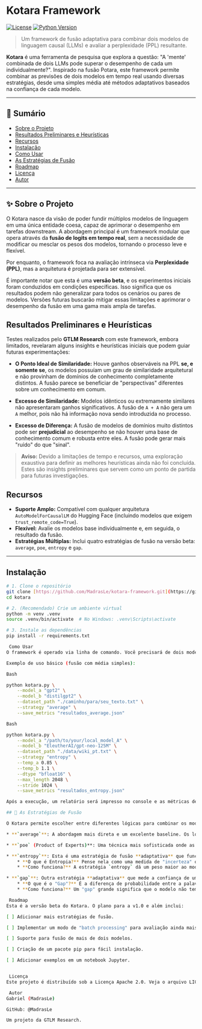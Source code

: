 # Kotara Framework

<p align="center">
  </p>

[![License](https://img.shields.io/badge/License-Apache_2.0-blue.svg)](https://opensource.org/licenses/Apache-2.0)
[![Python Version](https://img.shields.io/badge/Python-3.8%2B-brightgreen.svg)](https://www.python.org/)


> Um framework de fusão adaptativa para combinar dois modelos de linguagem causal (LLMs) e avaliar a perplexidade (PPL) resultante.

**Kotara** é uma ferramenta de pesquisa que explora a questão: "A 'mente' combinada de dois LLMs pode superar o desempenho de cada um individualmente?". Inspirado na fusão Potara, este framework permite combinar as previsões de dois modelos em tempo real usando diversas estratégias, desde uma simples média até métodos adaptativos baseados na confiança de cada modelo.

---

## 📖 Sumário

* [ Sobre o Projeto](#-sobre-o-projeto)
* [ Resultados Preliminares e Heurísticas](#-resultados-preliminares-e-heurísticas)
* [ Recursos](#-recursos)
* [ Instalação](#-instalação)
* [ Como Usar](#-como-usar)
* [ As Estratégias de Fusão](#-as-estratégias-de-fusão)
* [ Roadmap](#️-roadmap)
* [ Licença](#-licença)
* [ Autor](#️-autor)

---

## ✨ Sobre o Projeto

O Kotara nasce da visão de poder fundir múltiplos modelos de linguagem em uma única entidade coesa, capaz de aprimorar o desempenho em tarefas downstream. A abordagem principal é um framework modular que opera através da **fusão de logits em tempo real**, sem a necessidade de modificar ou mesclar os pesos dos modelos, tornando o processo leve e flexível.

Por enquanto, o framework foca na avaliação intrínseca via **Perplexidade (PPL)**, mas a arquitetura é projetada para ser extensível.

É importante notar que esta é uma **versão beta**, e os experimentos iniciais foram conduzidos em condições específicas. Isso significa que os resultados podem não generalizar para todos os cenários ou pares de modelos. Versões futuras buscarão mitigar essas limitações e aprimorar o desempenho da fusão em uma gama mais ampla de tarefas.

##  Resultados Preliminares e Heurísticas

Testes realizados pelo **GTLM Research** com este framework, embora limitados, revelaram alguns insights e heurísticas iniciais que podem guiar futuras experimentações:

* **O Ponto Ideal de Similaridade:** Houve ganhos observáveis na PPL **se, e somente se**, os modelos possuíam um grau de similaridade arquitetural e não provinham de domínios de conhecimento completamente distintos. A fusão parece se beneficiar de "perspectivas" diferentes sobre um conhecimento em comum.

* **Excesso de Similaridade:** Modelos idênticos ou extremamente similares não apresentaram ganhos significativos. A fusão de `A + A` não gera um `A` melhor, pois não há informação nova sendo introduzida no processo.

* **Excesso de Diferença:** A fusão de modelos de domínios muito distintos pode ser **prejudicial** ao desempenho se não houver uma base de conhecimento comum e robusta entre eles. A fusão pode gerar mais "ruído" do que "sinal".

> **Aviso:** Devido a limitações de tempo e recursos, uma exploração exaustiva para definir as melhores heurísticas ainda não foi concluída. Estes são insights preliminares que servem como um ponto de partida para futuras investigações.

##  Recursos

* **Suporte Amplo:** Compatível com qualquer arquitetura `AutoModelForCausalLM` do Hugging Face (incluindo modelos que exigem `trust_remote_code=True`).
* **Flexível:** Avalie os modelos base individualmente e, em seguida, o resultado da fusão.
* **Estratégias Múltiplas:** Inclui quatro estratégias de fusão na versão beta: `average`, `poe`, `entropy` e `gap`.

---

##  Instalação


```bash
# 1. Clone o repositório
git clone [https://github.com/MadrasLe/kotara-framework.git](https://github.com/MadrasLe/kotara-framework.git)
cd kotara

# 2. (Recomendado) Crie um ambiente virtual
python -m venv .venv
source .venv/bin/activate  # No Windows: .venv\Scripts\activate

# 3. Instale as dependências
pip install -r requirements.txt

 Como Usar
O framework é operado via linha de comando. Você precisará de dois modelos (locais ou do Hugging Face Hub) e um arquivo de texto (.txt) para avaliação.

Exemplo de uso básico (fusão com média simples):

Bash

python kotara.py \
    --model_a "gpt2" \
    --model_b "distilgpt2" \
    --dataset_path "./caminho/para/seu_texto.txt" \
    --strategy "average" \
    --save_metrics "resultados_average.json"

Bash

python kotara.py \
    --model_a "/path/to/your/local_model_A" \
    --model_b "EleutherAI/gpt-neo-125M" \
    --dataset_path "./data/wiki_pt.txt" \
    --strategy "entropy" \
    --temp_a 0.85 \
    --temp_b 1.1 \
    --dtype "bfloat16" \
    --max_length 2048 \
    --stride 1024 \
    --save_metrics "resultados_entropy.json"

Após a execução, um relatório será impresso no console e as métricas detalhadas serão salvas no arquivo JSON especificado.

## 🧠 As Estratégias de Fusão

O Kotara permite escolher entre diferentes lógicas para combinar os modelos. Cada uma tem uma filosofia diferente sobre como extrair o melhor de ambos os "especialistas".

* **`average`**: A abordagem mais direta e um excelente baseline. Os logits (as previsões brutas) dos dois modelos são simplesmente somados e divididos por dois. É como tirar a média da opinião de dois especialistas.

* **`poe` (Product of Experts)**: Uma técnica mais sofisticada onde as probabilidades dos modelos são multiplicadas (ou, de forma equivalente, seus log-proporções são somados). Este método tende a produzir previsões mais "pontiagudas" e confiantes, especialmente quando ambos os modelos concordam fortemente em uma previsão.

* **`entropy`**: Esta é uma estratégia de fusão **adaptativa** que funciona como um "supervisor de confiança". Para cada token a ser previsto, ela mede a **Entropia de Shannon** da distribuição de probabilidade de cada modelo.
    * **O que é Entropia?** Pense nela como uma medida de "incerteza" ou "surpresa". Uma entropia baixa significa que o modelo está muito confiante em sua previsão (ex: 90% de chance para uma palavra). Uma entropia alta significa que o modelo está incerto (ex: as probabilidades estão muito espalhadas entre várias palavras).
    * **Como funciona?** A estratégia `entropy` dá um peso maior ao modelo que apresenta a **menor incerteza** para aquele token específico. O peso é literalmente `1 / incerteza`. Assim, o "especialista" mais seguro para cada palavra ganha mais voz na decisão final.

* **`gap`**: Outra estratégia **adaptativa** que mede a confiança de uma forma diferente e muito intuitiva: a "margem de vitória" da melhor previsão.
    * **O que é o "Gap"?** É a diferença de probabilidade entre a palavra mais provável (top-1) e a segunda mais provável (top-2).
    * **Como funciona?** Um "gap" grande significa que o modelo não tem dúvidas; sua melhor aposta se destaca claramente das outras. Um "gap" pequeno indica que o modelo está dividido entre duas ou mais opções. A estratégia `gap` dá um peso maior ao modelo que tem a **decisão mais clara e inequívoca**, ou seja, o maior "gap". Ele recompensa a decisão, não apenas a confiança.

 Roadmap
Esta é a versão beta do Kotara. O plano para a v1.0 e além inclui:

[ ] Adicionar mais estratégias de fusão.

[ ] Implementar um modo de "batch processing" para avaliação ainda mais rápida.

[ ] Suporte para fusão de mais de dois modelos.

[ ] Criação de um pacote pip para fácil instalação.

[ ] Adicionar exemplos em um notebook Jupyter.


 Licença
Este projeto é distribuído sob a Licença Apache 2.0. Veja o arquivo LICENSE para mais detalhes.

 Autor
Gabriel (MadrasLe)

GitHub: @MadrasLe

Um projeto da GTLM Research.
